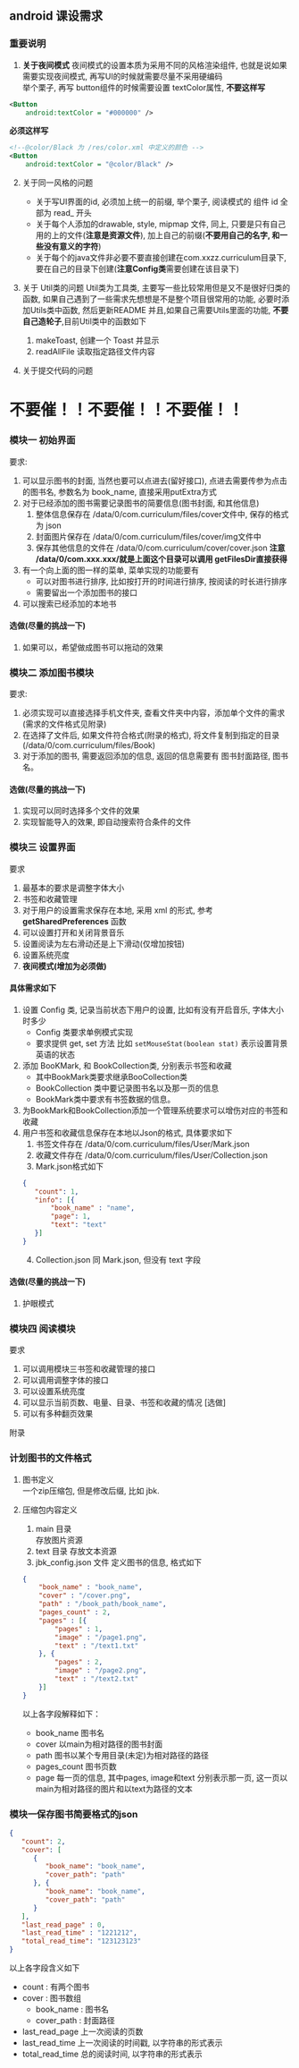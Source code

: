 ## android 课设需求

### 重要说明
1. **关于夜间模式**
夜间模式的设置本质为采用不同的风格渲染组件, 也就是说如果需要实现夜间模式, 再写UI的时候就需要尽量不采用硬编码<br>
举个栗子, 再写 button组件的时候需要设置 textColor属性, **不要这样写**
```xml
<Button
    android:textColor = "#000000" />
```
**必须这样写**
```xml
<!--@color/Black 为 /res/color.xml 中定义的颜色 -->
<Button
    android:textColor = "@color/Black" />
```
2. 关于同一风格的问题
   + 关于写UI界面的id, 必须加上统一的前缀, 举个栗子, 阅读模式的 组件 id 全部为 read_ 开头
   + 关于每个人添加的drawable, style, mipmap 文件, 同上, 只要是只有自己用的上的文件(**注意是资源文件**), 加上自己的前缀(**不要用自己的名字, 和一些没有意义的字符**)
   + 关于每个的java文件非必要不要直接创建在com.xxzz.curriculum目录下, 要在自己的目录下创建(**注意Config类**需要创建在该目录下)

3. 关于 Util类的问题
Util类为工具类, 主要写一些比较常用但是又不是很好归类的函数, 如果自己遇到了一些需求先想想是不是整个项目很常用的功能, 必要时添加Utils类中函数, 然后更新README
并且,如果自己需要Utils里面的功能, **不要自己造轮子**,目前Util类中的函数如下
   1. makeToast, 创建一个 Toast 并显示
   2. readAllFile 读取指定路径文件内容
4. 关于提交代码的问题

# 不要催！！不要催！！不要催！！

### 模块一 初始界面
要求:
1. 可以显示图书的封面, 当然也要可以点进去(留好接口), 点进去需要传参为点击的图书名, 参数名为 book_name,  直接采用putExtra方式
2. 对于已经添加的图书需要记录图书的简要信息(图书封面, 和其他信息)
   1. 整体信息保存在 /data/0/com.curriculum/files/cover文件中, 保存的格式为 json
   2. 封面图片保存在 /data/0/com.curriculum/files/cover/img文件中
   3. 保存其他信息的文件在 /data/0/com.curriculum/cover/cover.json
   **注意 /data/0/com.xxx.xxx/就是上面这个目录可以调用 getFilesDir直接获得**
3. 有一个向上面的图一样的菜单, 菜单实现的功能要有
    + 可以对图书进行排序, 比如按打开的时间进行排序, 按阅读的时长进行排序
    + 需要留出一个添加图书的接口
4. 可以搜索已经添加的本地书
#### 选做(尽量的挑战一下)
1. 如果可以，希望做成图书可以拖动的效果
### 模块二 添加图书模块
要求:
1. 必须实现可以直接选择手机文件夹, 查看文件夹中内容，添加单个文件的需求(需求的文件格式见附录)
2. 在选择了文件后, 如果文件符合格式(附录的格式), 将文件复制到指定的目录(/data/0/com.curriculum/files/Book)
3. 对于添加的图书, 需要返回添加的信息, 返回的信息需要有 图书封面路径, 图书名。
#### 选做(尽量的挑战一下)
1. 实现可以同时选择多个文件的效果
2. 实现智能导入的效果, 即自动搜索符合条件的文件
### 模块三 设置界面
要求
1. 最基本的要求是调整字体大小
2. 书签和收藏管理
3. 对于用户的设置需求保存在本地, 采用 xml 的形式, 参考 **getSharedPreferences** 函数
4. 可以设置打开和关闭背景音乐
5. 设置阅读为左右滑动还是上下滑动(仅增加按钮)
6. 设置系统亮度
7. **夜间模式(增加为必须做)**
#### 具体需求如下
1. 设置 Config 类, 记录当前状态下用户的设置, 比如有没有开启音乐, 字体大小时多少
   + Config 类要求单例模式实现
   + 要求提供 get, set 方法 比如 ``setMouseStat(boolean stat)`` 表示设置背景英语的状态
2. 添加 BooKMark, 和 BookCollection类, 分别表示书签和收藏
   + 其中BookMark类要求继承BooCollection类
   + BookCollection 类中要记录图书名以及那一页的信息
   + BookMark类中要求有书签数据的信息。
3. 为BookMark和BookCollection添加一个管理系统要求可以增伤对应的书签和收藏
4. 用户书签和收藏信息保存在本地以Json的格式, 具体要求如下
   1. 书签文件存在 /data/0/com.curriculum/files/User/Mark.json
   2. 收藏文件存在 /data/0/com.curriculum/files/User/Collection.json
   3. Mark.json格式如下
   ```json
   {
      "count": 1,
      "info": [{
          "book_name" : "name",
          "page": 1,
          "text": "text"
      }]
   } 
   ```
   4. Collection.json 同 Mark.json, 但没有 text 字段
#### 选做(尽量的挑战一下)
1. 护眼模式
### 模块四 阅读模块
要求
1. 可以调用模块三书签和收藏管理的接口
2. 可以调用调整字体的接口
3. 可以设置系统亮度
4. 可以显示当前页数、电量、目录、书签和收藏的情况
[选做]
1. 可以有多种翻页效果

附录
### 计划图书的文件格式
1. 图书定义<br>
一个zip压缩包, 但是修改后缀, 比如 jbk.
2. 压缩包内容定义
    1. main 目录<br>
    存放图片资源
    2. text 目录
    存放文本资源
    3. jbk_config.json 文件 定义图书的信息, 格式如下
    ```json
    {
        "book_name" : "book_name",
        "cover" : "/cover.png",
        "path" : "/book_path/book_name",
        "pages_count" : 2,
        "pages" : [{
            "pages" : 1,
            "image" : "/page1.png",
            "text" : "/text1.txt"
        }, {
            "pages" : 2,
            "image" : "/page2.png",
            "text" : "/text2.txt"
        }]
    }
    ```

   以上各字段解释如下：
   + book_name 图书名
   + cover 以main为相对路径的图书封面
   + path 图书以某个专用目录(未定)为相对路径的路径
   + pages_count 图书页数
   + page 每一页的信息, 其中pages, image和text 分别表示那一页, 这一页以 main为相对路径的图片和以text为路径的文本
### 模块一保存图书简要格式的json
```json
{
   "count": 2,
   "cover": [
      {
         "book_name": "book_name",
         "cover_path": "path"
      }, {
         "book_name": "book_name",
         "cover_path": "path"
      }
   ],
   "last_read_page" : 0,
   "last_read_time" : "1221212",
   "total_read_time": "123123123"
}
```
以上各字段含义如下
+ count : 有两个图书
+ cover : 图书数组
  + book_name : 图书名
  + cover_path : 封面路径
+ last_read_page 上一次阅读的页数
+ last_read_time 上一次阅读的时间戳, 以字符串的形式表示
+ total_read_time 总的阅读时间, 以字符串的形式表示
